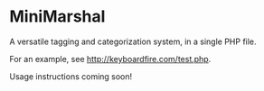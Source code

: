 # MiniMarshal

A versatile tagging and categorization system, in a single PHP file.

For an example, see http://keyboardfire.com/test.php.

Usage instructions coming soon!
